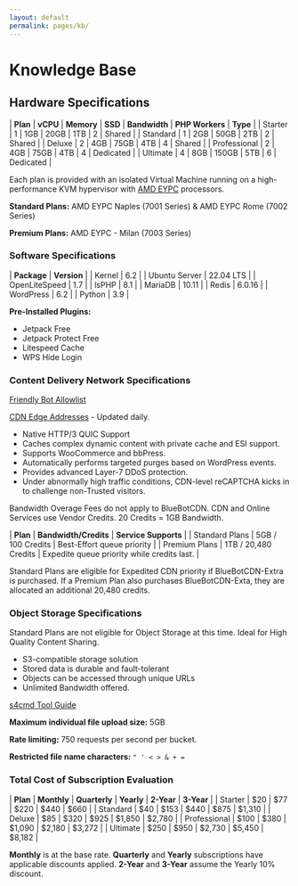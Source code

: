 ```yaml
---
layout: default
permalink: pages/kb/
---
```

# Knowledge Base

## Hardware Specifications

| **Plan**     | **vCPU** | **Memory** | **SSD** | **Bandwidth** | **PHP Workers** | **Type** |
| Starter      | 1 | 1GB | 20GB | 1TB | 2 | Shared |
| Standard     | 1 | 2GB | 50GB | 2TB | 2 | Shared |
| Deluxe       | 2 | 4GB | 75GB | 4TB | 4 | Shared |
| Professional | 2 | 4GB | 75GB | 4TB | 4 | Dedicated |
| Ultimate     | 4 | 8GB | 150GB | 5TB | 6 | Dedicated |

Each plan is provided with an isolated Virtual Machine running on a high-performance KVM hypervisor with [AMD EYPC](https://www.linode.com/amd/) processors.

**Standard Plans:** AMD EYPC Naples (7001 Series) & AMD EYPC Rome (7002 Series)

**Premium Plans:** AMD EYPC - Milan (7003 Series)

### Software Specifications

| **Package**   | **Version** |
| Kernel        | 6.2 |
| Ubuntu Server | 22.04 LTS |
| OpenLiteSpeed | 1.7 |
| lsPHP         | 8.1 |
| MariaDB       | 10.11 |
| Redis         | 6.0.16 |
| WordPress     | 6.2 |
| Python        | 3.9 |

**Pre-Installed Plugins:**

- Jetpack Free
- Jetpack Protect Free
- Litespeed Cache
- WPS Hide Login

### Content Delivery Network Specifications

[Friendly Bot Allowlist](https://www.quic.cloud/docs/cdn/friendly-bot-allowlist/)

[CDN Edge Addresses](https://quic.cloud/ips) - Updated daily.

- Native HTTP/3 QUIC Support
- Caches complex dynamic content with private cache and ESI support.
- Supports WooCommerce and bbPress.
- Automatically performs targeted purges based on WordPress events.
- Provides advanced Layer-7 DDoS protection.
- Under abnormally high traffic conditions, CDN-level reCAPTCHA kicks in to challenge non-Trusted visitors.

Bandwidth Overage Fees do not apply to BlueBotCDN. CDN and Online Services use Vendor Credits. 20 Credits = 1GB Bandwidth.

| **Plan**       | **Bandwidth/Credits** | **Service Supports** |
| Standard Plans | 5GB / 100 Credits    | Best-Effort queue priority |
| Premium Plans  | 1TB / 20,480 Credits | Expedite queue priority while credits last. |

Standard Plans are eligible for Expedited CDN priority if BlueBotCDN-Extra is purchased. If a Premium Plan also purchases BlueBotCDN-Exta, they are allocated an additional 20,480 credits.

### Object Storage Specifications

Standard Plans are not eligible for Object Storage at this time. Ideal for High Quality Content Sharing.

- S3-compatible storage solution
- Stored data is durable and fault-tolerant
- Objects can be accessed through unique URLs
- Unlimited Bandwidth offered.

[s4cmd Tool Guide](https://www.linode.com/docs/products/storage/object-storage/guides/s4cmd/)

**Maximum individual file upload size:** 5GB

**Rate limiting:** 750 requests per second per bucket.

**Restricted file name characters:** ```" ' < > & + =```

### Total Cost of Subscription Evaluation

| **Plan**     | **Monthly** | **Quarterly** | **Yearly** | **2-Year** | **3-Year** |
| Starter      | $20         | $77           | $220       | $440       | $660   |
| Standard     | $40         | $153          | $440       | $875       | $1,310 |
| Deluxe       | $85         | $320          | $925       | $1,850     | $2,780 |
| Professional | $100        | $380          | $1,090     | $2,180     | $3,272 |
| Ultimate     | $250        | $950          | $2,730     | $5,450     | $8,182 |

**Monthly** is at the base rate. **Quarterly** and **Yearly** subscriptions have applicable discounts applied. **2-Year** and **3-Year** assume the Yearly 10% discount.
